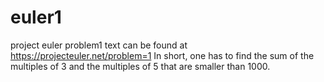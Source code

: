 # euler1
project euler problem1 text can be found at https://projecteuler.net/problem=1
In short, one has to find the sum of the multiples of 3 and the multiples of 5 that are smaller than 1000. 
